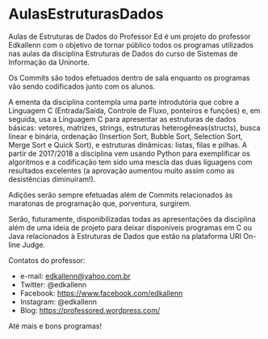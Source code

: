 # AulasEstruturasDados

Aulas de Estruturas de Dados do Professor Ed é um projeto do professor Edkallenn com o objetivo de tornar público todos os programas utilizados nas aulas da disciplina Estruturas de Dados do curso de Sistemas de Informação da Uninorte.

Os Commits são todos efetuados dentro de sala enquanto os programas vão sendo codificados junto com os alunos.

A ementa da disciplina contempla uma parte introdutória que cobre a Linguagem C (Entrada/Saída, Controle de Fluxo, ponteiros e funções) e, em seguida, usa a Linguagem C para apresentar as estruturas de dados básicas: vetores, matrizes, strings, estruturas heterogêneas(structs), busca linear e binária, ordenação (Insertion Sort, Bubble Sort, Selection Sort, Merge Sort e Quick Sort), e estruturas dinâmicas: listas, filas e pilhas. A partir de 2017/2018 a disciplina vem usando Python para exemplificar os algoritmos e a codificação tem sido uma mescla das duas liguagens com resultados excelentes (a aprovação aumentou muito assim como as desistências diminuíram!).

Adições serão sempre efetuadas além de Commits relacionados às maratonas de programação que, porventura, surgirem.

Serão, futuramente, disponibilizadas todas as apresentações da disciplina além de uma ideia de projeto para deixar disponíveis programas em C ou Java relacionados à Estruturas de Dados que estão na plataforma URI On-line Judge.

Contatos do professor: 
- e-mail: edkallenn@yahoo.com.br
- Twitter: @edkallenn
- Facebook: https://www.facebook.com/edkallenn
- Instagram: @edkallenn
- Blog: https://professored.wordpress.com/

Até mais e bons programas!
